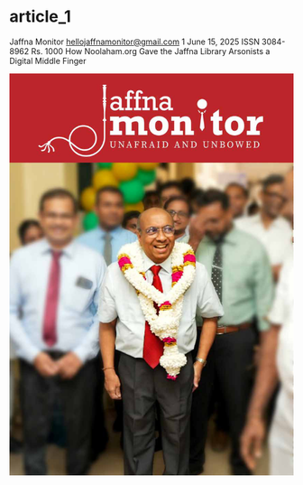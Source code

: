 # article_1

Jaffna Monitor
hellojaffnamonitor@gmail.com
1
June 15, 2025
ISSN 3084-8962
Rs. 1000
How Noolaham.org Gave the 
Jaffna Library Arsonists a 
Digital Middle Finger

![p001_i1.jpg](images_out/001_article_1/p001_i1.jpg)


